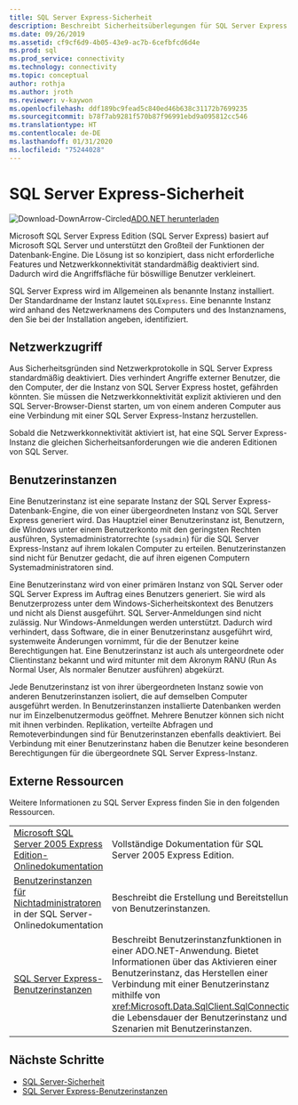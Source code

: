 ```yaml
---
title: SQL Server Express-Sicherheit
description: Beschreibt Sicherheitsüberlegungen für SQL Server Express.
ms.date: 09/26/2019
ms.assetid: cf9cf6d9-4b05-43e9-ac7b-6cefbfcd6d4e
ms.prod: sql
ms.prod_service: connectivity
ms.technology: connectivity
ms.topic: conceptual
author: rothja
ms.author: jroth
ms.reviewer: v-kaywon
ms.openlocfilehash: ddf189bc9fead5c840ed46b638c31172b7699235
ms.sourcegitcommit: b78f7ab9281f570b87f96991ebd9a095812cc546
ms.translationtype: HT
ms.contentlocale: de-DE
ms.lasthandoff: 01/31/2020
ms.locfileid: "75244028"
---
```

# <a name="sql-server-express-security"></a>SQL Server Express-Sicherheit

![Download-DownArrow-Circled](../../../ssdt/media/download.png)[ADO.NET herunterladen](../../sql-connection-libraries.md#anchor-20-drivers-relational-access)

Microsoft SQL Server Express Edition (SQL Server Express) basiert auf Microsoft SQL Server und unterstützt den Großteil der Funktionen der Datenbank-Engine. Die Lösung ist so konzipiert, dass nicht erforderliche Features und Netzwerkkonnektivität standardmäßig deaktiviert sind. Dadurch wird die Angriffsfläche für böswillige Benutzer verkleinert.  
  
SQL Server Express wird im Allgemeinen als benannte Instanz installiert. Der Standardname der Instanz lautet `SQLExpress`. Eine benannte Instanz wird anhand des Netzwerknamens des Computers und des Instanznamens, den Sie bei der Installation angeben, identifiziert.  
  
## <a name="network-access"></a>Netzwerkzugriff  
Aus Sicherheitsgründen sind Netzwerkprotokolle in SQL Server Express standardmäßig deaktiviert. Dies verhindert Angriffe externer Benutzer, die den Computer, der die Instanz von SQL Server Express hostet, gefährden könnten. Sie müssen die Netzwerkkonnektivität explizit aktivieren und den SQL Server-Browser-Dienst starten, um von einem anderen Computer aus eine Verbindung mit einer SQL Server Express-Instanz herzustellen.  
  
Sobald die Netzwerkkonnektivität aktiviert ist, hat eine SQL Server Express-Instanz die gleichen Sicherheitsanforderungen wie die anderen Editionen von SQL Server.  
  
## <a name="user-instances"></a>Benutzerinstanzen  
Eine Benutzerinstanz ist eine separate Instanz der SQL Server Express-Datenbank-Engine, die von einer übergeordneten Instanz von SQL Server Express generiert wird. Das Hauptziel einer Benutzerinstanz ist, Benutzern, die Windows unter einem Benutzerkonto mit den geringsten Rechten ausführen, Systemadministratorrechte (`sysadmin`) für die SQL Server Express-Instanz auf ihrem lokalen Computer zu erteilen. Benutzerinstanzen sind nicht für Benutzer gedacht, die auf ihren eigenen Computern Systemadministratoren sind.  
  
Eine Benutzerinstanz wird von einer primären Instanz von SQL Server oder SQL Server Express im Auftrag eines Benutzers generiert. Sie wird als Benutzerprozess unter dem Windows-Sicherheitskontext des Benutzers und nicht als Dienst ausgeführt. SQL Server-Anmeldungen sind nicht zulässig. Nur Windows-Anmeldungen werden unterstützt. Dadurch wird verhindert, dass Software, die in einer Benutzerinstanz ausgeführt wird, systemweite Änderungen vornimmt, für die der Benutzer keine Berechtigungen hat. Eine Benutzerinstanz ist auch als untergeordnete oder Clientinstanz bekannt und wird mitunter mit dem Akronym RANU (Run As Normal User, Als normaler Benutzer ausführen) abgekürzt.  
  
Jede Benutzerinstanz ist von ihrer übergeordneten Instanz sowie von anderen Benutzerinstanzen isoliert, die auf demselben Computer ausgeführt werden. In Benutzerinstanzen installierte Datenbanken werden nur im Einzelbenutzermodus geöffnet. Mehrere Benutzer können sich nicht mit ihnen verbinden. Replikation, verteilte Abfragen und Remoteverbindungen sind für Benutzerinstanzen ebenfalls deaktiviert. Bei Verbindung mit einer Benutzerinstanz haben die Benutzer keine besonderen Berechtigungen für die übergeordnete SQL Server Express-Instanz.  
  
## <a name="external-resources"></a>Externe Ressourcen  
Weitere Informationen zu SQL Server Express finden Sie in den folgenden Ressourcen.  
  
|||  
|-|-|  
|[Microsoft SQL Server 2005 Express Edition-Onlinedokumentation](https://docs.microsoft.com/previous-versions/sql/sql-server-2005/ms165706(v=sql.90))|Vollständige Dokumentation für SQL Server 2005 Express Edition.|  
|[Benutzerinstanzen für Nichtadministratoren](https://docs.microsoft.com/previous-versions/sql/sql-server-2008/ms143684(v=sql.100)) in der SQL Server-Onlinedokumentation|Beschreibt die Erstellung und Bereitstellung von Benutzerinstanzen.|  
|[SQL Server Express-Benutzerinstanzen](sql-server-express-user-instances.md)|Beschreibt Benutzerinstanzfunktionen in einer ADO.NET-Anwendung. Bietet Informationen über das Aktivieren einer Benutzerinstanz, das Herstellen einer Verbindung mit einer Benutzerinstanz mithilfe von <xref:Microsoft.Data.SqlClient.SqlConnection>, die Lebensdauer der Benutzerinstanz und Szenarien mit Benutzerinstanzen.|  
  
## <a name="next-steps"></a>Nächste Schritte
- [SQL Server-Sicherheit](sql-server-security.md)
- [SQL Server Express-Benutzerinstanzen](sql-server-express-user-instances.md)
